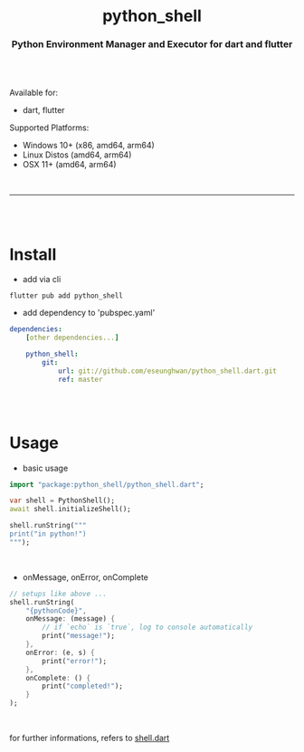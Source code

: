 <h1 align="center">
    <br />
    python_shell
</h1>
<h3 align="center">
    Python Environment Manager and Executor for dart and flutter
    <br />
    <br />
</h3>
<br />

Available for:

- dart, flutter


Supported Platforms:

- Windows 10+ (x86, amd64, arm64)
- Linux Distos (amd64, arm64)
- OSX 11+ (amd64, arm64)

<br />
<hr>
<br />
<br />

# Install
- add via cli
```iterm
flutter pub add python_shell
```
- add dependency to 'pubspec.yaml'
```yaml
dependencies:
    [other dependencies...]

    python_shell:
        git:
            url: git://github.com/eseunghwan/python_shell.dart.git
            ref: master
```

<br /><br />

# Usage
- basic usage
```dart
import "package:python_shell/python_shell.dart";

var shell = PythonShell();
await shell.initializeShell();

shell.runString("""
print("in python!")
""");
```

<br />

- onMessage, onError, onComplete
```dart
// setups like above ...
shell.runString(
    "{pythonCode}",
    onMessage: (message) {
        // if `echo` is `true`, log to console automatically
        print("message!");
    },
    onError: (e, s) {
        print("error!");
    },
    onComplete: () {
        print("completed!");
    }
);
```

<br />

for further informations, refers to [shell.dart](https://github.com/eseunghwan/python_shell.dart/blob/master/lib/src/shell.dart)
